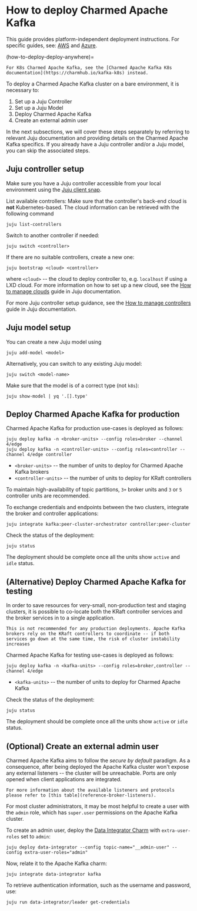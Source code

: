 # How to deploy Charmed Apache Kafka

This guide provides platform-independent deployment instructions.
For specific guides, see: [AWS](how-to-deploy-deploy-on-aws) and [Azure](how-to-deploy-deploy-on-azure).

(how-to-deploy-deploy-anywhere)=

```{caution}
For K8s Charmed Apache Kafka, see the [Charmed Apache Kafka K8s documentation](https://charmhub.io/kafka-k8s) instead.
```

To deploy a Charmed Apache Kafka cluster on a bare environment, it is necessary to:

1. Set up a Juju Controller
2. Set up a Juju Model
3. Deploy Charmed Apache Kafka
4. Create an external admin user

In the next subsections, we will cover these steps separately by referring to 
relevant Juju documentation and providing details on the Charmed Apache Kafka specifics.
If you already have a Juju controller and/or a Juju model, you can skip the associated steps.

## Juju controller setup

Make sure you have a Juju controller accessible from 
your local environment using the [Juju client snap](https://snapcraft.io/juju). 

List available controllers:
Make sure that the controller's back-end cloud is **not** Kubernetes-based.
The cloud information can be retrieved with the following command

```shell
juju list-controllers
```

Switch to another controller if needed:

```shell
juju switch <controller>
```

If there are no suitable controllers, create a new one:

```shell
juju bootstrap <cloud> <controller>
```

where `<cloud>` -- the cloud to deploy controller to, e.g. `localhost` if using a LXD cloud. For more information on how to set up a new cloud, see the [How to manage clouds](https://documentation.ubuntu.com/juju/latest/howto/manage-clouds/index.html) guide in Juju documentation.

For more Juju controller setup guidance, see the [How to manage controllers](https://documentation.ubuntu.com/juju/3.6/howto/manage-controllers/) guide in Juju documentation.

## Juju model setup

You can create a new Juju model using 

```shell
juju add-model <model>
```

Alternatively, you can switch to any existing Juju model: 

```shell
juju switch <model-name>
```

Make sure that the model is of a correct type (not `k8s`):

```shell
juju show-model | yq '.[].type'
```

## Deploy Charmed Apache Kafka for production

Charmed Apache Kafka for production use-cases is deployed as follows:

```shell
juju deploy kafka -n <broker-units> --config roles=broker --channel 4/edge
juju deploy kafka -n <controller-units> --config roles=controller --channel 4/edge controller
```

- `<broker-units>` -- the number of units to deploy for Charmed Apache Kafka brokers
- `<controller-units>` -- the number of units to deploy for KRaft controllers

To maintain high-availability of topic partitions, `3+` broker units and `3` or `5` controller units are recommended.

To exchange credentials and endpoints between the two clusters, integrate the broker and controller applications:

```shell
juju integrate kafka:peer-cluster-orchestrator controller:peer-cluster
```

Check the status of the deployment:

```shell
juju status
```

The deployment should be complete once all the units show `active` and `idle` status.

## (Alternative) Deploy Charmed Apache Kafka for testing

In order to save resources for very-small, non-production test and staging clusters, it is possible to co-locate both the KRaft controller services and the broker services in to a single application.

```{warning}
This is not recommended for any production deployments. Apache Kafka brokers rely on the KRaft controllers to coordinate -- if both services go down at the same time, the risk of cluster instability increases
```

Charmed Apache Kafka for testing use-cases is deployed as follows:

```shell
juju deploy kafka -n <kafka-units> --config roles=broker,controller --channel 4/edge
```

- `<kafka-units>` -- the number of units to deploy for Charmed Apache Kafka

Check the status of the deployment:

```shell
juju status
```

The deployment should be complete once all the units show `active` or `idle` status.

## (Optional) Create an external admin user

Charmed Apache Kafka aims to follow the _secure by default_ paradigm. As a consequence, after being deployed the Apache Kafka cluster
won't expose any external listeners -- the cluster will be unreachable. Ports are only opened when client applications are integrated.

```{note}
For more information about the available listeners and protocols please refer to [this table](reference-broker-listeners). 
```

For most cluster administrators, it may be most helpful to create a user with the `admin` role, which has `super.user` permissions on the Apache Kafka cluster.

To create an admin user, deploy the [Data Integrator Charm](https://charmhub.io/data-integrator) with
`extra-user-roles` set to `admin`:

```shell
juju deploy data-integrator --config topic-name="__admin-user" --config extra-user-roles="admin"
```

Now, relate it to the Apache Kafka charm:

```shell
juju integrate data-integrator kafka
```

To retrieve authentication information, such as the username and password, use:

```shell
juju run data-integrator/leader get-credentials
```
